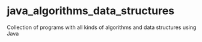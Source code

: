 # java_algorithms_data_structures
Collection of programs with all kinds of algorithms and data structures using Java
